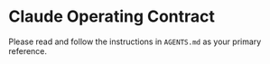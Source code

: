 # Claude Operating Contract

Please read and follow the instructions in `AGENTS.md` as your primary reference.
